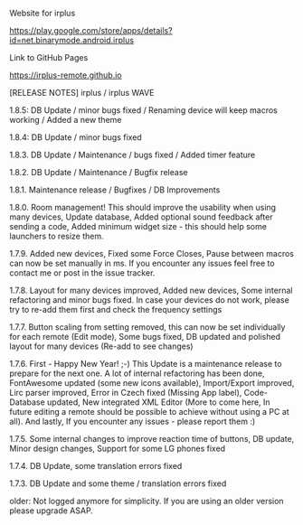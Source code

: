Website for irplus

https://play.google.com/store/apps/details?id=net.binarymode.android.irplus

Link to GitHub Pages

https://irplus-remote.github.io

[RELEASE NOTES]
irplus / irplus WAVE

1.8.5: DB Update / minor bugs fixed / Renaming device will keep macros working / Added a new theme  

1.8.4: DB Update / minor bugs fixed

1.8.3. DB Update / Maintenance / bugs fixed / Added timer feature

1.8.2. DB Update / Maintenance / Bugfix release
 
1.8.1. Maintenance release / Bugfixes / DB Improvements

1.8.0. Room management! This should improve the usability when using many devices, Update database, Added optional sound feedback after sending a code, Added minimum widget size - this should help some launchers to resize them.

1.7.9. Added new devices, Fixed some Force Closes, Pause between macros can now be set manually in ms. If you encounter any issues feel free to contact me or post in the issue tracker.

1.7.8. Layout for many devices improved, Added new devices, Some internal refactoring and minor bugs fixed. In case your devices do not work, please try to re-add them first and check the frequency settings

1.7.7. Button scaling from setting removed, this can now be set individually for each remote (Edit mode), Some bugs fixed, DB updated and polished layout for many devices (Re-add to see changes)

1.7.6. First - Happy New Year! ;-) This Update is a maintenance release to prepare for the next one. A lot of internal refactoring has been done, FontAwesome updated (some new icons available), Import/Export improved, Lirc parser improved, Error in Czech fixed (Missing App label), Code-Database updated, New integrated XML Editor (More to come here, In future editing a remote should be possible to achieve without using a PC at all).
And lastly, If you encounter any issues - please report them :)

1.7.5. Some internal changes to improve reaction time of buttons, DB update, Minor design changes, Support for some LG phones fixed

1.7.4. DB Update, some translation errors fixed

1.7.3. DB Update and some theme / translation errors fixed

older: Not logged anymore for simplicity. If you are using an older version please upgrade ASAP.